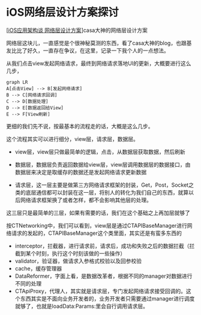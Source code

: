 # iOS网络层设计方案探讨

[[iOS应用架构谈 网络层设计方案](https://casatwy.com/iosying-yong-jia-gou-tan-wang-luo-ceng-she-ji-fang-an.html)]casa大神的网络层设计方案

网络层这块儿，一直感觉是个很神秘莫测的东西，看了casa大神的blog，也跟基友比比了好久，一直存在争议，在这里，记录一下我个人的一点想法。

从我们点击view发起网络请求，最终到网络请求落地UI的更新，大概要进行这么几步，

```mermaid
graph LR
A[点击View] --> B[发起网络请求]
B --> C[网络请求回调]
C --> D[数据处理]
D --> E[数据返回给View]
E --> F[View刷新]
```

更细的我们先不说，按最基本的流程走的话，大概是这么几步。

这个流程其实可以进行细分，view层，请求层，数据层。

* view层，view层只做最简单的逻辑，点击，从数据层获取数据，然后刷新
* 数据层，数据层负责返回数据给view层，view层调用数据层的数据接口，由数据层来决定是取缓存的数据还是发起网络请求更新数据


* 请求层，这一层主要是做第三方网络请求框架的封装，Get，Post，Socket之类的底层通信都可以封装在这一层，将别人的转化为我们自己的东西，就算以后网络请求框架换了或者怎样，都不会影响其他层的处理。

这三层只是最简单的三层，如果有需要的话，我们在这个基础之上再加层就够了

按CTNetworking中，我们可以看到，view层是通过CTAPIBaseManager进行网络请求的发起的，CTAPIBaseManager这个类里面，其实还是有蛮多东西的

* interceptor，拦截器，进行请求前，请求后，成功和失败之后的数据拦截（拦截到某个时刻，执行这个时刻该做的一些操作）
* validator，验证器，做请求入参格式校验以及回参校验
* cache，缓存管理器
* DataReformer，字面上看，是数据改革者，根据不同的manager对数据进行不同的处理
* CTApiProxy，代理人，其实就是请求层，专门发起网络请求接受回调的。这个东西其实是不面向业务开发者的，业务开发者只需要通过manager进行调度就够了，也就是loadData:Params:里会自行调用请求层。





